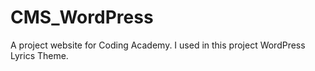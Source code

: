 # CMS_WordPress
A project website for Coding Academy. I used in this project WordPress Lyrics Theme. 
